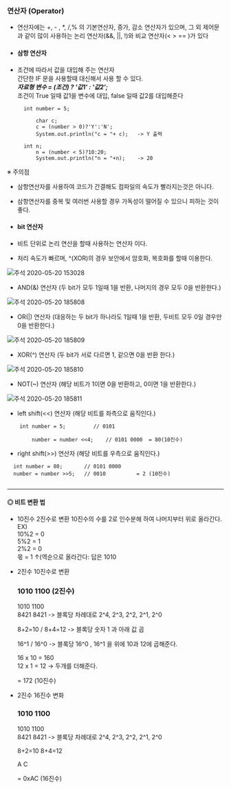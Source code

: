 ### 연산자 (Operator)
- 연산자에는 +, - , *, /,% 의 기본연산자, 증가, 감소 연산자가 있으며, 그 외 제어문과 같이 많이 사용하는 논리 연산자(&&, ||, !)와 비교 연산자(< > == )가 있다 <br>

- #### 삼항 연산자
- 조건에 따라서 값을 대입해 주는 연산자 <br> 간단한 IF 문을 사용할때 대신해서 사용 할 수 있다. <br>
  __*자료형 변수 = (조건) ? '값1' : '값2';*__<br>
  조건이 True 일때 값1을 변수에 대입,  false 일때 값2를 대입해준다
  ```
    int number = 5;
    
    	char c;
		c = (number > 0)?'Y':'N';
		System.out.println("c = "+ c);   -> Y 출력
		
	int n;
		n = (number < 5)?10:20;
		System.out.println("n = "+n);    -> 20 

  ```
  
※ 주의점 <br>
- 삼항연산자를 사용하여 코드가 간결해도 컴파일의 속도가 빨라지는것은 아니다.
- 삼항연산자를 중복 및 여러번 사용할 경우 가독성이 떨어질 수 있으니 피하는 것이 좋다.

- #### bit 연산자
- 비트 단위로 논리 연산을 할때 사용하는 연산자 이다.
- 처리 속도가 빠르며, ^(XOR)의 경우 보안에서 암호화, 복호화를 할때 이용한다. <br>

![주석 2020-05-20 153028](https://user-images.githubusercontent.com/65350890/82430069-cb684880-9ac7-11ea-8c2d-9c8baccb5eab.png) <br>

- AND(&) 연산자 (두 bit가 모두 1일때 1을 반환, 나머지의 경우 모두 0을 반환한다.)<br>

![주석 2020-05-20 185808](https://user-images.githubusercontent.com/65350890/82433253-256b0d00-9acc-11ea-8392-21e3eea7c335.png)<br>

- OR(|) 연산자 (대응하는 두 bit가 하나라도 1일때 1을 반환, 두비트 모두 0일 경우만 0을 반환한다.) <br>

![주석 2020-05-20 185809](https://user-images.githubusercontent.com/65350890/82433433-64995e00-9acc-11ea-8f0e-e8b96e3399b2.png) <br>

- XOR(^) 연산자 (두 bit가 서로 다르면 1, 같으면 0을 반환 한다.) <br>

![주석 2020-05-20 185810](https://user-images.githubusercontent.com/65350890/82433566-94486600-9acc-11ea-96b5-9ff4cab0a301.png) <br>

- NOT(~) 연산자 (해당 비트가 1이면 0을 반환하고, 0이면 1을 반환한다.) <br>

![주석 2020-05-20 185811](https://user-images.githubusercontent.com/65350890/82433757-e12c3c80-9acc-11ea-8ee6-1cca90044c8e.png) <br>

- left shift(<<) 연산자 (해당 비트를 좌측으로 움직인다.) <br>
```
    int number = 5;         // 0101
		
		number = number <<4;    // 0101 0000  = 80(10진수)

```
- right shift(>>) 연산자 (해당 비트를 우측으로 움직인다.) <br>
```
  int number = 80;       // 0101 0000
  number = number >>5;   // 0010          = 2 (10진수)
  
```
---
#### ◎ 비트 변환 법
- 10진수 2진수로 변환
  10진수의 수를 2로 인수분해 하여 나머지부터 위로 올라간다. <br>
  EX) <br>
      10%2 = 0                <br>
      5%2 = 1                 <br>
      2%2 = 0                 <br>
      몫 = 1 ↑(역순으로 올라간다: 답은 1010    <br>

- 2진수 10진수로 변환

  ### **1010 1100**	      (2진수)

  1010  1100    
  8421  8421      -> 블록당 차례대로 2^4, 2^3, 2^2, 2^1, 2^0 

  8+2=10 / 8+4=12   -> 블록당 숫자 1 과 아래 값 곱

  16^1 / 16^0      -> 블록당 16^0 , 16^1 을 위에 10과 12에 곱해준다. 
      
  16 x 10 = 160  
  12 x 1 = 12       -> 두개를 더해준다.

  = 172                (10진수)

- 2진수 16진수 변화

  ### **1010 1100**

  1010      1100 <br>
  8421      8421    -> 블록당 차례대로 2^4, 2^3, 2^2, 2^1, 2^0 

  8+2=10   8+4=12

  A     C

  = 0xAC  (16진수)
 



